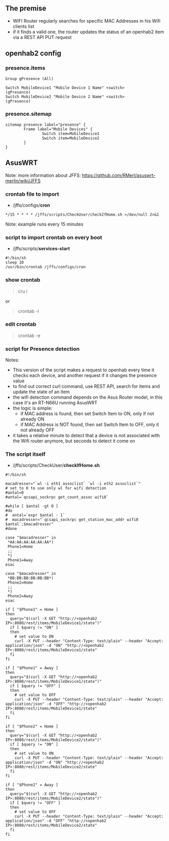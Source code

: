 ## The premise

* WIFI Router regularly searches for specific MAC Addresses in his Wifi clients list
* if it finds a valid one, the router updates the status of an openhab2 item via a REST API PUT request

## openhab2 config

### presence.items

```
Group gPresence (All)

Switch MobileDevice1 "Mobile Device 1 Name" <switch>        (gPresence) 
Switch MobileDevice2 "Mobile Device 2 Name" <switch>        (gPresence) 
```

### presence.sitemap

```
sitemap presence label="presence" {
        Frame label="Mobile Devices" {
                Switch item=MobileDevice1
                Switch item=MobileDevice2
        }
}

```

## AsusWRT

Note: more information about JFFS: https://github.com/RMerl/asuswrt-merlin/wiki/JFFS

### crontab file to import

* /jffs/configs/**cron**

`*/15 * * * * /jffs/scripts/CheckUser/checkIfHome.sh >/dev/null 2>&1`

Note: example runs every 15 minutes

### script to import crontab on every boot

* /jffs/scripts/**services-start**

```
#!/bin/sh
sleep 10
/usr/bin/crontab /jffs/configs/cron
```

### show crontab

> cru l

or

> crontab -l

### edit crontab

> crontab -e


### script for Presence detection

Notes:
* This version of the script makes a request to openhab every time it checks each device, and another request if it changes the presence value
* to find out correct curl command, use REST API, search for items and update the state of an item
* the wifi detection command depends on the Asus Router model, in this case it's an RT-N66U running AsusWRT
* the logic is simple:
  * if MAC address is found, then set Switch Item to ON, only if not already ON
  * if MAC Address is NOT found, then set Switch Item to OFF, only it not already OFF
* it takes a relative minute to detect that a device is not associated with the Wifi router anymore, but seconds to detect it come on

### The script itself

* /jffs/scripts/CheckUser/**checkIfHome.sh**

```
#!/bin/sh

macadresser="`wl -i eth1 assoclist` `wl -i eth2 assoclist`"
# set to 0 to use only wl for wifi detection
#antal=0
#antal=`qcsapi_sockrpc get_count_assoc wifi0`

#while [ $antal -gt 0 ]
#do
#  antal=`expr $antal - 1`
#  macadresser="`qcsapi_sockrpc get_station_mac_addr wifi0 $antal`;$macadresser"
#done

case "$macadresser" in
 *AA:AA:AA:AA:AA:AA*)
 Phone1=Home
 ;;
 *)
 Phone1=Away
esac

case "$macadresser" in
 *BB:BB:BB:BB:BB:BB*)
 Phone2=Home
 ;;
 *)
 Phone2=Away
esac

if [ "$Phone1" = Home ]
then
  query="$(curl -X GET "http://<openhab2 IP>:8080/rest/items/MobileDevice1/state")"
  if [ $query != "ON" ]
  then
    # set value to ON
    curl -X PUT --header "Content-Type: text/plain" --header "Accept: application/json" -d "ON" "http://<openhab2 IP>:8080/rest/items/MobileDevice1/state"
  fi
fi

if [ "$Phone1" = Away ]
then
  query="$(curl -X GET "http://<openhab2 IP>:8080/rest/items/MobileDevice1/state")"
  if [ $query != "OFF" ]
  then
    # set value to OFF
    curl -X PUT --header "Content-Type: text/plain" --header "Accept: application/json" -d "OFF" "http://<openhab2 IP>:8080/rest/items/MobileDevice1/state"
  fi
fi

if [ "$Phone2" = Home ]
then
  query="$(curl -X GET "http://<openhab2 IP>:8080/rest/items/MobileDevice2/state")"
  if [ $query != "ON" ]
  then
    # set value to ON
    curl -X PUT --header "Content-Type: text/plain" --header "Accept: application/json" -d "ON" "http://<openhab2 IP>:8080/rest/items/MobileDevice2/state"
  fi
fi

if [ "$Phone2" = Away ]
then
  query="$(curl -X GET "http://<openhab2 IP>:8080/rest/items/MobileDevice2/state")"
  if [ $query != "OFF" ]
  then
    # set value to OFF
    curl -X PUT --header "Content-Type: text/plain" --header "Accept: application/json" -d "OFF" "http://<openhab2 IP>:8080/rest/items/MobileDevice2/state"
  fi
fi

```
